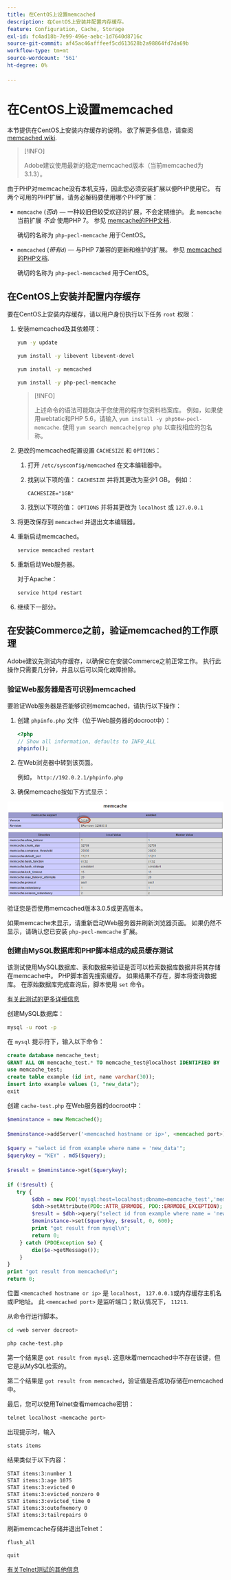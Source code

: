 ```yaml
---
title: 在CentOS上设置memcached
description: 在CentOS上安装并配置内存缓存。
feature: Configuration, Cache, Storage
exl-id: fc4ad18b-7e99-496e-aebc-1d7640d8716c
source-git-commit: af45ac46afffeef5cd613628b2a98864fd7da69b
workflow-type: tm+mt
source-wordcount: '561'
ht-degree: 0%

---
```


# 在CentOS上设置memcached

本节提供在CentOS上安装内存缓存的说明。 欲了解更多信息，请查阅 [memcached wiki](https://github.com/memcached/old-wiki).

>[!INFO]
>
>Adobe建议使用最新的稳定memcached版本（当前memcached为3.1.3）。

由于PHP对memcache没有本机支持，因此您必须安装扩展以便PHP使用它。 有两个可用的PHP扩展，请务必解码要使用哪个PHP扩展：

- `memcache` (_否d_) — 一种较旧但较受欢迎的扩展，不会定期维护。
此 `memcache` 当前扩展 _不会_ 使用PHP 7。 参见 [memcache的PHP文档](https://www.php.net/manual/en/book.memcache.php).

   确切的名称为 `php-pecl-memcache` 用于CentOS。

- `memcached` (_带有`d`_) — 与PHP 7兼容的更新和维护的扩展。 参见 [memcached的PHP文档](https://www.php.net/manual/en/book.memcached.php).

   确切的名称为 `php-pecl-memcached` 用于CentOS。

## 在CentOS上安装并配置内存缓存

要在CentOS上安装内存缓存，请以用户身份执行以下任务 `root` 权限：

1. 安装memcached及其依赖项：

   ```bash
   yum -y update
   ```

   ```bash
   yum install -y libevent libevent-devel
   ```

   ```bash
   yum install -y memcached
   ```

   ```bash
   yum install -y php-pecl-memcache
   ```

   >[!INFO]
   >
   >上述命令的语法可能取决于您使用的程序包资料档案库。 例如，如果使用webtatic和PHP 5.6，请输入 `yum install -y php56w-pecl-memcache`. 使用 `yum search memcache|grep php` 以查找相应的包名称。


1. 更改的memcached配置设置 `CACHESIZE` 和 `OPTIONS`：

   1. 打开 `/etc/sysconfig/memcached` 在文本编辑器中。
   1. 找到以下项的值： `CACHESIZE` 并将其更改为至少1 GB。 例如：

      ```config
      CACHESIZE="1GB"
      ```

   1. 找到以下项的值： `OPTIONS` 并将其更改为 `localhost` 或 `127.0.0.1`

1. 将更改保存到 `memcached` 并退出文本编辑器。
1. 重新启动memcached。

   ```bash
   service memcached restart
   ```

1. 重新启动Web服务器。

   对于Apache：

   ```bash
   service httpd restart
   ```

1. 继续下一部分。

## 在安装Commerce之前，验证memcached的工作原理

Adobe建议先测试内存缓存，以确保它在安装Commerce之前正常工作。 执行此操作只需要几分钟，并且以后可以简化故障排除。

### 验证Web服务器是否可识别memcached

要验证Web服务器是否能够识别memcached，请执行以下操作：

1. 创建 `phpinfo.php` 文件（位于Web服务器的docroot中）：

   ```php
   <?php
   // Show all information, defaults to INFO_ALL
   phpinfo();
   ```

1. 在Web浏览器中转到该页面。

   例如， `http://192.0.2.1/phpinfo.php`

1. 确保memcache按如下方式显示：

![确认Web服务器可识别memcache](../../assets/configuration/memcache.png)

验证您是否使用memcached版本3.0.5或更高版本。

如果memcache未显示，请重新启动Web服务器并刷新浏览器页面。 如果仍然不显示，请确认您已安装 `php-pecl-memcache` 扩展。

### 创建由MySQL数据库和PHP脚本组成的成员缓存测试

该测试使用MySQL数据库、表和数据来验证是否可以检索数据库数据并将其存储在memcache中。 PHP脚本首先搜索缓存。 如果结果不存在，脚本将查询数据库。 在原始数据库完成查询后，脚本使用 `set` 命令。

[有关此测试的更多详细信息](https://www.digitalocean.com/community/tutorials/how-to-install-and-use-memcache-on-ubuntu-12-04)

创建MySQL数据库：

```bash
mysql -u root -p
```

在 `mysql` 提示符下，输入以下命令：

```sql
create database memcache_test;
GRANT ALL ON memcache_test.* TO memcache_test@localhost IDENTIFIED BY 'memcache_test';
use memcache_test;
create table example (id int, name varchar(30));
insert into example values (1, "new_data");
exit
```

创建 `cache-test.php` 在Web服务器的docroot中：

```php
$meminstance = new Memcached();

$meminstance->addServer('<memcached hostname or ip>', <memcached port>);

$query = "select id from example where name = 'new_data'";
$querykey = "KEY" . md5($query);

$result = $meminstance->get($querykey);

if (!$result) {
   try {
        $dbh = new PDO('mysql:host=localhost;dbname=memcache_test','memcache_test','memcache_test');
        $dbh->setAttribute(PDO::ATTR_ERRMODE, PDO::ERRMODE_EXCEPTION);
        $result = $dbh->query("select id from example where name = 'new_data'")->fetch();
        $meminstance->set($querykey, $result, 0, 600);
        print "got result from mysql\n";
        return 0;
    } catch (PDOException $e) {
        die($e->getMessage());
    }
}
print "got result from memcached\n";
return 0;
```

位置 `<memcached hostname or ip>` 是 `localhost`， `127.0.0.1`或内存缓存主机名或IP地址。 此 `<memcached port>` 是监听端口；默认情况下， `11211`.

从命令行运行脚本。

```bash
cd <web server docroot>
```

```bash
php cache-test.php
```

第一个结果是 `got result from mysql`. 这意味着memcached中不存在该键，但它是从MySQL检索的。

第二个结果是 `got result from memcached`，验证值是否成功存储在memcached中。

最后，您可以使用Telnet查看memcache密钥：

```bash
telnet localhost <memcache port>
```

出现提示时，输入

```bash
stats items
```

结果类似于以下内容：

```terminal
STAT items:3:number 1
STAT items:3:age 1075
STAT items:3:evicted 0
STAT items:3:evicted_nonzero 0
STAT items:3:evicted_time 0
STAT items:3:outofmemory 0
STAT items:3:tailrepairs 0
```

刷新memcache存储并退出Telnet：

```bash
flush_all
```

```bash
quit
```

[有关Telnet测试的其他信息](https://darkcoding.net/software/memcached-list-all-keys/)
